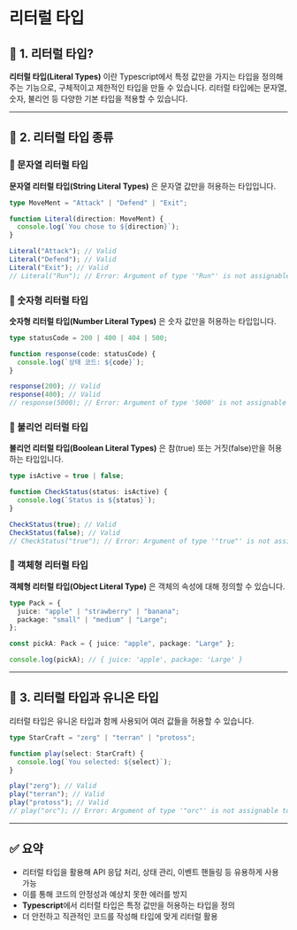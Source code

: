 # 리터럴 타입

## 📖 1. 리터럴 타입?

**리터럴 타입(Literal Types)** 이란 Typescript에서 특정 값만을 가지는 타입을 정의해주는 기능으로, 구체적이고 제한적인 타입을 만들 수 있습니다. 리터럴 타입에는 문자열, 숫자, 불리언 등 다양한 기본 타입을 적용할 수 있습니다.

---

## 📖 2. 리터럴 타입 종류

### 🚀 문자열 리터럴 타입

**문자열 리터럴 타입(String Literal Types)** 은 문자열 값만을 허용하는 타입입니다.

```typescript
type MoveMent = "Attack" | "Defend" | "Exit";

function Literal(direction: MoveMent) {
  console.log(`You chose to ${direction}`);
}

Literal("Attack"); // Valid
Literal("Defend"); // Valid
Literal("Exit"); // Valid
// Literal("Run"); // Error: Argument of type '"Run"' is not assignable to parameter of type 'MoveMent'.
```

### 🚀 숫자형 리터럴 타입

**숫자형 리터럴 타입(Number Literal Types)** 은 숫자 값만을 허용하는 타입입니다.

```typescript
type statusCode = 200 | 400 | 404 | 500;

function response(code: statusCode) {
  console.log(`상태 코드: ${code}`);
}

response(200); // Valid
response(400); // Valid
// response(5000); // Error: Argument of type '5000' is not assignable to parameter of type 'statusCode'.
```

### 🚀 불리언 리터럴 타입

**불리언 리터럴 타입(Boolean Literal Types)** 은 참(true) 또는 거짓(false)만을 허용하는 타입입니다.

```typescript
type isActive = true | false;

function CheckStatus(status: isActive) {
  console.log(`Status is ${status}`);
}

CheckStatus(true); // Valid
CheckStatus(false); // Valid
// CheckStatus("true"); // Error: Argument of type '"true"' is not assignable to parameter of type 'isActive'.
```

### 🚀 객체형 리터럴 타입

**객체형 리터럴 타입(Object Literal Type)** 은 객체의 속성에 대해 정의할 수 있습니다.

```typescript
type Pack = {
  juice: "apple" | "strawberry" | "banana";
  package: "small" | "medium" | "Large";
};

const pickA: Pack = { juice: "apple", package: "Large" };

console.log(pickA); // { juice: 'apple', package: 'Large' }
```

---

## 📖 3. 리터럴 타입과 유니온 타입

리터럴 타입은 유니온 타입과 함께 사용되어 여러 값들을 허용할 수 있습니다.

```typescript
type StarCraft = "zerg" | "terran" | "protoss";

function play(select: StarCraft) {
  console.log(`You selected: ${select}`);
}

play("zerg"); // Valid
play("terran"); // Valid
play("protoss"); // Valid
// play("orc"); // Error: Argument of type '"orc"' is not assignable to parameter of type 'StarCraft'.
```

---

## ✅ 요약

- 리터럴 타입을 활용해 API 응답 처리, 상태 관리, 이벤트 핸들링 등 유용하게 사용 가능
- 이를 통해 코드의 안정성과 예상치 못한 에러를 방지
- **Typescript**에서 리터럴 타입은 특정 값만을 허용하는 타입을 정의
- 더 안전하고 직관적인 코드를 작성해 타입에 맞게 리터럴 활용
